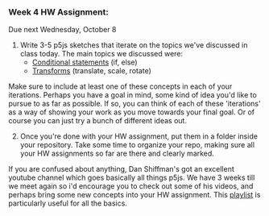 ### Week 4 HW Assignment:
Due next Wednesday, October 8

1. Write 3-5 p5js sketches that iterate on the topics we've discussed in class today. The main topics we discussed were:
   - [Conditional statements](https://p5js.org/reference/p5/if/) (if, else)
   - [Transforms](https://p5js.org/reference/#Transform) (translate, scale, rotate)
     
  Make sure to include at least one of these concepts in each of your iterations. Perhaps you have a goal in mind, some kind of idea you'd like to 
  pursue to as far as possible. If so, you can think of each of these 'iterations' as a way of showing your work as you move towards your final goal. 
  Or of course you can just try a bunch of different ideas out.
  
2. Once you're done with your HW assignment, put them in a folder inside your repository. Take some time to organize your repo, making sure all your HW assignments so far are there and clearly marked.

If you are confused about anything, Dan Shiffman's got an excellent youtube channel which goes basically all things p5js. We have 3 weeks till we meet again so i'd encourage you to check out some of his videos, and perhaps bring some new concepts into your HW assignment. This [playlist](https://www.youtube.com/watch?v=HerCR8bw_GE&list=PLRqwX-V7Uu6Zy51Q-x9tMWIv9cueOFTFA) is particularly useful for all the basics. 
      
  
   
